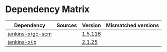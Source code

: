 # Dependency Matrix

Dependency | Sources | Version | Mismatched versions
---------- | ------- | ------- | -------------------
[jenkins-x/go-scm](https://github.com/jenkins-x/go-scm) |  | [1.5.116]() | 
[jenkins-x/jx](https://github.com/jenkins-x/jx) |  | [2.1.25](https://github.com/jenkins-x/jx/releases/tag/v2.1.25) | 
